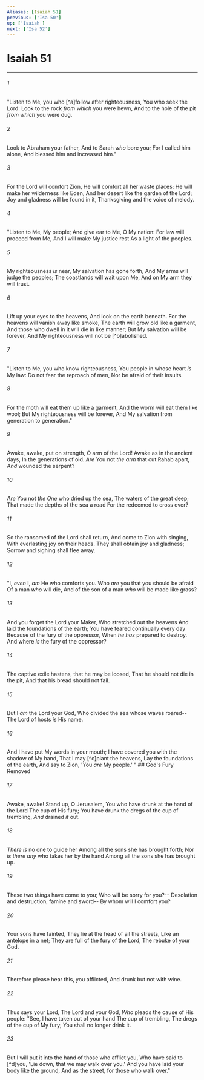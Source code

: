 ```yaml
---
Aliases: [Isaiah 51]
previous: ['Isa 50']
up: ['Isaiah']
next: ['Isa 52']
---
```

# Isaiah 51

***


###### 1 
"Listen to Me, you who [^a]follow after righteousness, You who seek the Lord: Look to the rock _from which_ you were hewn, And to the hole of the pit _from which_ you were dug. 

###### 2 
Look to Abraham your father, And to Sarah _who_ bore you; For I called him alone, And blessed him and increased him." 

###### 3 
For the Lord will comfort Zion, He will comfort all her waste places; He will make her wilderness like Eden, And her desert like the garden of the Lord; Joy and gladness will be found in it, Thanksgiving and the voice of melody. 

###### 4 
"Listen to Me, My people; And give ear to Me, O My nation: For law will proceed from Me, And I will make My justice rest As a light of the peoples. 

###### 5 
My righteousness _is_ near, My salvation has gone forth, And My arms will judge the peoples; The coastlands will wait upon Me, And on My arm they will trust. 

###### 6 
Lift up your eyes to the heavens, And look on the earth beneath. For the heavens will vanish away like smoke, The earth will grow old like a garment, And those who dwell in it will die in like manner; But My salvation will be forever, And My righteousness will not be [^b]abolished. 

###### 7 
"Listen to Me, you who know righteousness, You people in whose heart _is_ My law: Do not fear the reproach of men, Nor be afraid of their insults. 

###### 8 
For the moth will eat them up like a garment, And the worm will eat them like wool; But My righteousness will be forever, And My salvation from generation to generation." 

###### 9 
Awake, awake, put on strength, O arm of the Lord! Awake as in the ancient days, In the generations of old. _Are_ You not _the arm_ that cut Rahab apart, _And_ wounded the serpent? 

###### 10 
_Are_ You not _the One_ who dried up the sea, The waters of the great deep; That made the depths of the sea a road For the redeemed to cross over? 

###### 11 
So the ransomed of the Lord shall return, And come to Zion with singing, With everlasting joy on their heads. They shall obtain joy and gladness; Sorrow and sighing shall flee away. 

###### 12 
"I, _even_ I, _am_ He who comforts you. Who _are_ you that you should be afraid Of a man _who_ will die, And of the son of a man _who_ will be made like grass? 

###### 13 
And you forget the Lord your Maker, Who stretched out the heavens And laid the foundations of the earth; You have feared continually every day Because of the fury of the oppressor, When _he has_ prepared to destroy. And where _is_ the fury of the oppressor? 

###### 14 
The captive exile hastens, that he may be loosed, That he should not die in the pit, And that his bread should not fail. 

###### 15 
But I _am_ the Lord your God, Who divided the sea whose waves roared-- The Lord of hosts _is_ His name. 

###### 16 
And I have put My words in your mouth; I have covered you with the shadow of My hand, That I may [^c]plant the heavens, Lay the foundations of the earth, And say to Zion, 'You _are_ My people.' " ## God's Fury Removed 

###### 17 
Awake, awake! Stand up, O Jerusalem, You who have drunk at the hand of the Lord The cup of His fury; You have drunk the dregs of the cup of trembling, _And_ drained _it_ out. 

###### 18 
_There is_ no one to guide her Among all the sons she has brought forth; Nor _is there any_ who takes her by the hand Among all the sons she has brought up. 

###### 19 
These two _things_ have come to you; Who will be sorry for you?-- Desolation and destruction, famine and sword-- By whom will I comfort you? 

###### 20 
Your sons have fainted, They lie at the head of all the streets, Like an antelope in a net; They are full of the fury of the Lord, The rebuke of your God. 

###### 21 
Therefore please hear this, you afflicted, And drunk but not with wine. 

###### 22 
Thus says your Lord, The Lord and your God, _Who_ pleads the cause of His people: "See, I have taken out of your hand The cup of trembling, The dregs of the cup of My fury; You shall no longer drink it. 

###### 23 
But I will put it into the hand of those who afflict you, Who have said to [^d]you, 'Lie down, that we may walk over you.' And you have laid your body like the ground, And as the street, for those who walk over."
